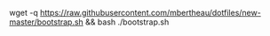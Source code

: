 wget -q https://raw.githubusercontent.com/mbertheau/dotfiles/new-master/bootstrap.sh && bash ./bootstrap.sh
